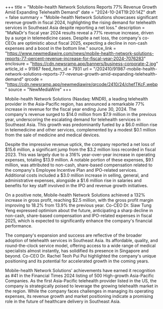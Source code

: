 +++
title = "Mobile-health Network Solutions Reports 77% Revenue Growth Amid Expanding Telehealth Demand"
date = "2024-10-24T19:20:14Z"
draft = false
summary = "Mobile-health Network Solutions showcases significant revenue growth in fiscal 2024, highlighting the rising demand for telehealth services in Southeast Asia despite reporting a net loss."
description = "MaNaDr's fiscal year 2024 results reveal a 77% revenue increase, driven by a surge in telemedicine cases. Despite a net loss, the company's co-CEOs are optimistic about fiscal 2025, expecting a decline in non-cash expenses and a boost in the bottom line."
source_link = "https://www.newmediawire.com/news/mobile-health-network-solutions-reports-77-percent-revenue-increase-for-fiscal-year-2024-7076283"
enclosure = "https://cdn.newsramp.app/banners/business-corporate-2.jpg"
article_id = 91987
feed_item_id = 7931
url = "/202410/91987-mobile-health-network-solutions-reports-77-revenue-growth-amid-expanding-telehealth-demand"
qrcode = "https://cdn.newsramp.app/newmediawire/qrcode/2410/24/chefTKcF.webp"
source = "NewMediaWire"
+++

<p>Mobile-health Network Solutions (Nasdaq: MNDR), a leading telehealth provider in the Asia-Pacific region, has announced a remarkable 77% increase in revenue for the fiscal year ending June 30, 2024. The company's revenue surged to $14.0 million from $7.9 million in the previous year, underscoring the escalating demand for telehealth services in Southeast Asia. This growth was predominantly fueled by a $6.0 million rise in telemedicine and other services, complemented by a modest $0.1 million from the sale of medicine and medical devices.</p><p>Despite the impressive revenue uptick, the company reported a net loss of $15.6 million, a significant jump from the $3.2 million loss recorded in fiscal 2023. This was largely due to a 316% year-over-year increase in operating expenses, totaling $13.9 million. A notable portion of these expenses, $9.1 million, was attributed to non-cash, share-based compensation related to the company's Employee Incentive Plan and IPO-related services. Additional costs included a $3.0 million increase in selling, general, and administrative expenses, alongside a $1.6 million rise in salaries and benefits for key staff involved in the IPO and revenue growth initiatives.</p><p>On a positive note, Mobile-health Network Solutions achieved a 132% increase in gross profit, reaching $2.5 million, with the gross profit margin improving to 18.2% from 13.9% the previous year. Co-CEO Dr. Siaw Tung Yeng expressed optimism about the future, anticipating a sharp decline in non-cash, share-based compensation and IPO-related expenses in fiscal 2025, which is expected to significantly enhance the company's financial performance.</p><p>The company's expansion and success are reflective of the broader adoption of telehealth services in Southeast Asia. Its affordable, quality, and round-the-clock service model, offering access to a wide range of medical specialists almost instantly, has solidified its presence in Singapore and beyond. Co-CEO Dr. Rachel Teoh Pui Pui highlighted the company's unique positioning and its potential for accelerated growth in the coming years.</p><p>Mobile-health Network Solutions' achievements have earned it recognition as #41 in the Financial Times 2024 listing of 500 High-growth Asia-Pacific Companies. As the first Asia-Pacific telehealth provider listed in the US, the company is strategically poised to leverage the growing telehealth market in the region. While the company faces challenges in managing its operating expenses, its revenue growth and market positioning indicate a promising role in the future of healthcare delivery in Southeast Asia.</p>